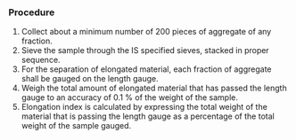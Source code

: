 ### Procedure

1. Collect about a minimum number of 200 pieces of aggregate of any fraction.
2. Sieve the sample through the IS specified sieves, stacked in proper sequence.
3. For the separation of elongated material, each fraction of aggregate shall be gauged on the length gauge.
4. Weigh the total amount of elongated material that has passed the length gauge to an accuracy of 0.1 % of the weight of the sample.
5. Elongation index is calculated by expressing the total weight of the material that is passing the length gauge as a percentage of the total weight of the sample gauged. 
